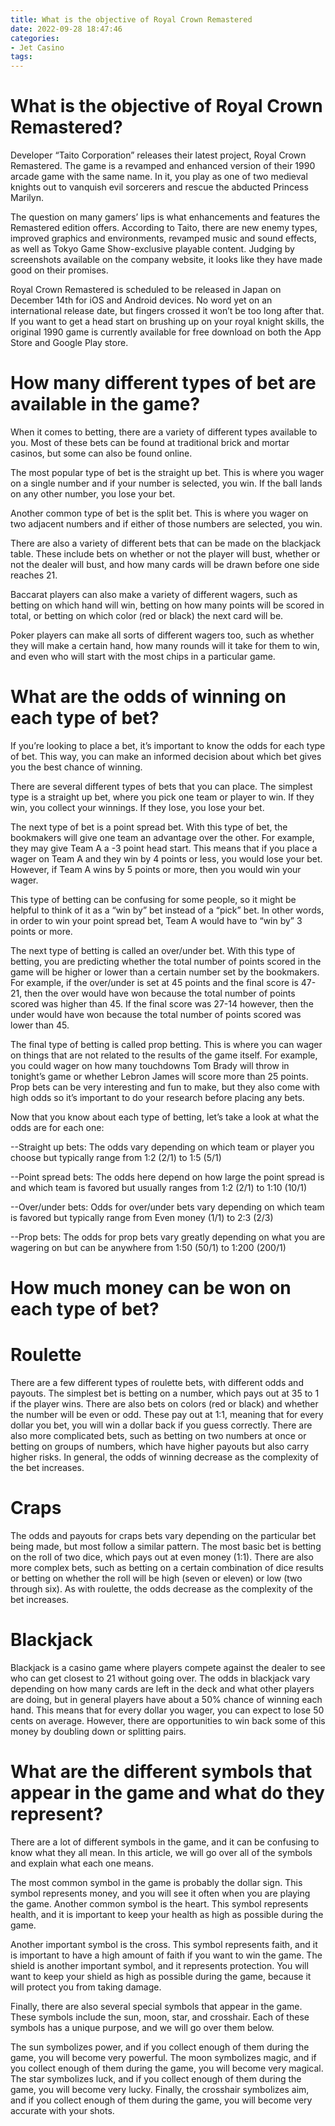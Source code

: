 ```yaml
---
title: What is the objective of Royal Crown Remastered
date: 2022-09-28 18:47:46
categories:
- Jet Casino
tags:
---
```



# What is the objective of Royal Crown Remastered?

Developer “Taito Corporation” releases their latest project, Royal Crown Remastered. The game is a revamped and enhanced version of their 1990 arcade game with the same name. In it, you play as one of two medieval knights out to vanquish evil sorcerers and rescue the abducted Princess Marilyn.

The question on many gamers’ lips is what enhancements and features the Remastered edition offers. According to Taito, there are new enemy types, improved graphics and environments, revamped music and sound effects, as well as Tokyo Game Show-exclusive playable content. Judging by screenshots available on the company website, it looks like they have made good on their promises.

 Royal Crown Remastered is scheduled to be released in Japan on December 14th for iOS and Android devices. No word yet on an international release date, but fingers crossed it won’t be too long after that. If you want to get a head start on brushing up on your royal knight skills, the original 1990 game is currently available for free download on both the App Store and Google Play store.

# How many different types of bet are available in the game?

When it comes to betting, there are a variety of different types available to you. Most of these bets can be found at traditional brick and mortar casinos, but some can also be found online.

The most popular type of bet is the straight up bet. This is where you wager on a single number and if your number is selected, you win. If the ball lands on any other number, you lose your bet.

Another common type of bet is the split bet. This is where you wager on two adjacent numbers and if either of those numbers are selected, you win.

There are also a variety of different bets that can be made on the blackjack table. These include bets on whether or not the player will bust, whether or not the dealer will bust, and how many cards will be drawn before one side reaches 21.

Baccarat players can also make a variety of different wagers, such as betting on which hand will win, betting on how many points will be scored in total, or betting on which color (red or black) the next card will be.

Poker players can make all sorts of different wagers too, such as whether they will make a certain hand, how many rounds will it take for them to win, and even who will start with the most chips in a particular game.

# What are the odds of winning on each type of bet?

If you’re looking to place a bet, it’s important to know the odds for each type of bet. This way, you can make an informed decision about which bet gives you the best chance of winning.

There are several different types of bets that you can place. The simplest type is a straight up bet, where you pick one team or player to win. If they win, you collect your winnings. If they lose, you lose your bet.

The next type of bet is a point spread bet. With this type of bet, the bookmakers will give one team an advantage over the other. For example, they may give Team A a -3 point head start. This means that if you place a wager on Team A and they win by 4 points or less, you would lose your bet. However, if Team A wins by 5 points or more, then you would win your wager.

This type of betting can be confusing for some people, so it might be helpful to think of it as a “win by” bet instead of a “pick” bet. In other words, in order to win your point spread bet, Team A would have to “win by” 3 points or more.

The next type of betting is called an over/under bet. With this type of betting, you are predicting whether the total number of points scored in the game will be higher or lower than a certain number set by the bookmakers. For example, if the over/under is set at 45 points and the final score is 47-21, then the over would have won because the total number of points scored was higher than 45. If the final score was 27-14 however, then the under would have won because the total number of points scored was lower than 45.

The final type of betting is called prop betting. This is where you can wager on things that are not related to the results of the game itself. For example, you could wager on how many touchdowns Tom Brady will throw in tonight’s game or whether Lebron James will score more than 25 points. Prop bets can be very interesting and fun to make, but they also come with high odds so it’s important to do your research before placing any bets.

Now that you know about each type of betting, let’s take a look at what the odds are for each one:


--Straight up bets: The odds vary depending on which team or player you choose but typically range from 1:2 (2/1) to 1:5 (5/1)

--Point spread bets: The odds here depend on how large the point spread is and which team is favored but usually ranges from 1:2 (2/1) to 1:10 (10/1)

--Over/under bets: Odds for over/under bets vary depending on which team is favored but typically range from Even money (1/1) to 2:3 (2/3)

--Prop bets: The odds for prop bets vary greatly depending on what you are wagering on but can be anywhere from 1:50 (50/1) to 1:200 (200/1)

# How much money can be won on each type of bet?

# Roulette

There are a few different types of roulette bets, with different odds and payouts. The simplest bet is betting on a number, which pays out at 35 to 1 if the player wins. There are also bets on colors (red or black) and whether the number will be even or odd. These pay out at 1:1, meaning that for every dollar you bet, you will win a dollar back if you guess correctly. There are also more complicated bets, such as betting on two numbers at once or betting on groups of numbers, which have higher payouts but also carry higher risks. In general, the odds of winning decrease as the complexity of the bet increases.

# Craps

The odds and payouts for craps bets vary depending on the particular bet being made, but most follow a similar pattern. The most basic bet is betting on the roll of two dice, which pays out at even money (1:1). There are also more complex bets, such as betting on a certain combination of dice results or betting on whether the roll will be high (seven or eleven) or low (two through six). As with roulette, the odds decrease as the complexity of the bet increases.

# Blackjack

Blackjack is a casino game where players compete against the dealer to see who can get closest to 21 without going over. The odds in blackjack vary depending on how many cards are left in the deck and what other players are doing, but in general players have about a 50% chance of winning each hand. This means that for every dollar you wager, you can expect to lose 50 cents on average. However, there are opportunities to win back some of this money by doubling down or splitting pairs.

# What are the different symbols that appear in the game and what do they represent?

There are a lot of different symbols in the game, and it can be confusing to know what they all mean. In this article, we will go over all of the symbols and explain what each one means.

The most common symbol in the game is probably the dollar sign. This symbol represents money, and you will see it often when you are playing the game. Another common symbol is the heart. This symbol represents health, and it is important to keep your health as high as possible during the game.

Another important symbol is the cross. This symbol represents faith, and it is important to have a high amount of faith if you want to win the game. The shield is another important symbol, and it represents protection. You will want to keep your shield as high as possible during the game, because it will protect you from taking damage.

Finally, there are also several special symbols that appear in the game. These symbols include the sun, moon, star, and crosshair. Each of these symbols has a unique purpose, and we will go over them below.

The sun symbolizes power, and if you collect enough of them during the game, you will become very powerful. The moon symbolizes magic, and if you collect enough of them during the game, you will become very magical. The star symbolizes luck, and if you collect enough of them during the game, you will become very lucky. Finally, the crosshair symbolizes aim, and if you collect enough of them during the game, you will become very accurate with your shots.
